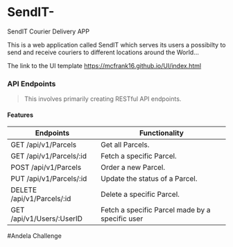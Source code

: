 # SendIT-
SendIT Courier Delivery APP





This is a web application called SendIT which serves its users a possibilty to send and receive couriers to 
different locations around the World...

The link to the UI template
https://mcfrank16.github.io/UI/index.html

### API Endpoints
> This involves primarily creating RESTful API endpoints.
#### Features
| Endpoints                     |         Functionality
| ----------------------        |------------------------                         | 
| GET    /api/v1/Parcels        | Get all Parcels.                                | 
| GET    /api/v1/Parcels/:id    | Fetch a specific Parcel.                        |
| POST   /api/v1/Parcels        | Order a new Parcel.                             |
| PUT    /api/v1/Parcels/:id    | Update the status of a Parcel.                  |
| DELETE /api/v1/Parcels/:id    | Delete a specific Parcel.                       |
| GET    /api/v1/Users/:UserID  | Fetch a specific Parcel made by a specific user |


#Andela Challenge
